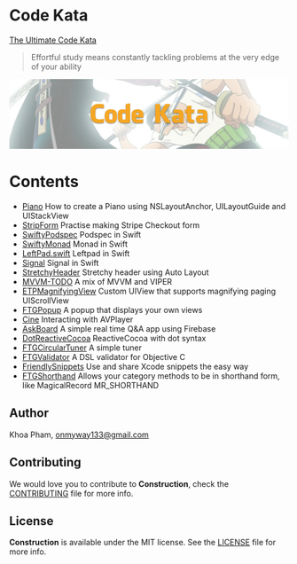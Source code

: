 # Code Kata

[The Ultimate Code Kata](http://blog.codinghorror.com/the-ultimate-code-kata/)
> Effortful study means constantly tackling problems at the very edge of your ability

![](Screenshots/Banner.png)

# Contents

- [Piano](/Piano) How to create a Piano using NSLayoutAnchor, UILayoutGuide and UIStackView
- [StripForm](/StripeForm) Practise making Stripe Checkout form
- [SwiftyPodspec](/SwiftyPodspec) Podspec in Swift
- [SwiftyMonad](/SwiftyMonad) Monad in Swift
- [LeftPad.swift](/LeftPad.swift) Leftpad in Swift
- [Signal](/Signal) Signal in Swift
- [StretchyHeader](/StretchyHeader) Stretchy header using Auto Layout
- [MVVM-TODO](/MVVM-TODO) A mix of MVVM and VIPER
- [ETPMagnifyingView](/ETPMagnifyingView) Custom UIView that supports magnifying paging UIScrollView
- [FTGPopup](/FTGPopup) A popup that displays your own views 
- [Cine](/Cine) Interacting with AVPlayer
- [AskBoard](/AskBoard) A simple real time Q&A app using Firebase
- [DotReactiveCocoa](/DotReactiveCocoa) ReactiveCocoa with dot syntax 
- [FTGCircularTuner](/FTGCircularTuner) A simple tuner 
- [FTGValidator](/FTGValidator) A DSL validator for Objective C
- [FriendlySnippets](/FriendlySnippets) Use and share Xcode snippets the easy way
- [FTGShorthand](/FTGShorthand) Allows your category methods to be in shorthand form, like MagicalRecord MR_SHORTHAND


## Author

Khoa Pham, onmyway133@gmail.com

## Contributing

We would love you to contribute to **Construction**, check the [CONTRIBUTING](https://github.com/onmyway133/Construction/blob/master/CONTRIBUTING.md) file for more info.

## License

**Construction** is available under the MIT license. See the [LICENSE](https://github.com/onmyway133/Construction/blob/master/LICENSE.md) file for more info.
